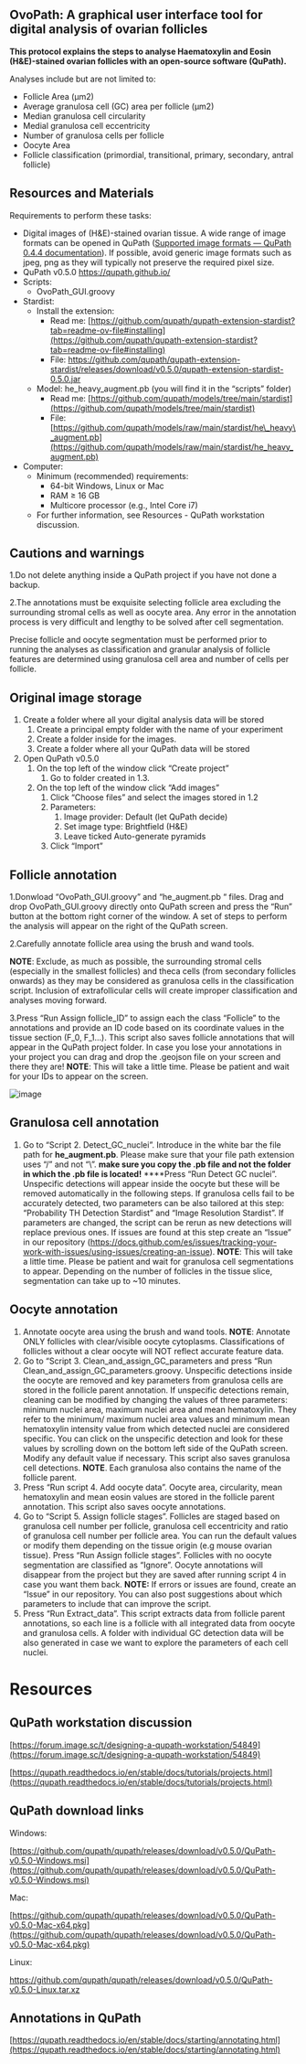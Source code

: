 ## OvoPath: A graphical user interface tool for digital analysis of ovarian follicles

**This protocol explains the steps to analyse Haematoxylin and Eosin (H&E)-stained ovarian follicles with an open-source software (QuPath).**

Analyses include but are not limited to:

*   Follicle Area (μm2)
*   Average granulosa cell (GC) area per follicle (μm2)
*   Median granulosa cell circularity
*   Medial granulosa cell eccentricity
*   Number of granulosa cells per follicle
*   Oocyte Area
*   Follicle classification (primordial, transitional, primary, secondary, antral follicle)

## Resources and Materials

Requirements to perform these tasks:

*   Digital images of (H&E)-stained ovarian tissue. A wide range of image formats can be opened in QuPath ([Supported image formats — QuPath 0.4.4 documentation](https://qupath.readthedocs.io/en/0.4/docs/intro/formats.html)). If possible, avoid generic image formats such as jpeg, png as they will typically not preserve the required pixel size. 
*   QuPath v0.5.0 https://qupath.github.io/
*   Scripts:
    *   OvoPath\_GUI.groovy
*   Stardist:
    *   Install the extension:
        *   Read me: [https://github.com/qupath/qupath-extension-stardist?tab=readme-ov-file#installing](https://github.com/qupath/qupath-extension-stardist?tab=readme-ov-file#installing)
        *   File: https://github.com/qupath/qupath-extension-stardist/releases/download/v0.5.0/qupath-extension-stardist-0.5.0.jar
    *   Model: he\_heavy\_augment.pb (you will find it in the “scripts” folder)
        *   Read me: [https://github.com/qupath/models/tree/main/stardist](https://github.com/qupath/models/tree/main/stardist)
        *   File: [https://github.com/qupath/models/raw/main/stardist/he\_heavy\_augment.pb](https://github.com/qupath/models/raw/main/stardist/he_heavy_augment.pb)
*   Computer:
    *   Minimum (recommended) requirements:
        *   64-bit Windows, Linux or Mac
        *   RAM ≥ 16 GB
        *   Multicore processor (e.g., Intel Core i7)
    *   For further information, see Resources - QuPath workstation discussion.

## Cautions and warnings

1.Do not delete anything inside a QuPath project if you have not done a backup.

2.The annotations must be exquisite selecting follicle area excluding the surrounding stromal cells as well as oocyte area. Any error in the annotation process is very difficult and lengthy to be solved after cell segmentation.

Precise follicle and oocyte segmentation must be performed prior to running the analyses as classification and granular analysis of follicle features are determined using granulosa cell area and number of cells per follicle.

## Original image storage

1.  Create a folder where all your digital analysis data will be stored
    1.  Create a principal empty folder with the name of your experiment
    2.  Create a folder inside for the images.
    3.  Create a folder where all your QuPath data will be stored
2.  Open QuPath v0.5.0
    1.  On the top left of the window click “Create project”
        1.  Go to folder created in 1.3.
    2.  On the top left of the window click “Add images”
        1.  Click “Choose files” and select the images stored in 1.2
        2.  Parameters:
            1.  Image provider: Default (let QuPath decide)
            2.  Set image type: Brightfield (H&E)
            3.  Leave ticked Auto-generate pyramids
        3.  Click “Import”

## Follicle annotation

1.Donwload “OvoPath\_GUI.groovy” and “he\_augment.pb “ files. Drag and drop OvoPath\_GUI.groovy directly onto QuPath screen and press the “Run” button at the bottom right corner of the window. A set of steps to perform the analysis will appear on the right of the QuPath screen.

2.Carefully annotate follicle area using the brush and wand tools.

**NOTE**: Exclude, as much as possible, the surrounding stromal cells (especially in the smallest follicles) and theca cells (from secondary follicles onwards) as they may be considered as granulosa cells in the classification script. Inclusion of extrafollicular cells will create improper classification and analyses moving forward.

3.Press “Run Assign follicle\_ID” to assign each the class “Follicle” to the annotations and provide an ID code based on its coordinate values in the tissue section (F\_0, F\_1…). This script also saves follicle annotations that will appear in the QuPath project folder. In case you lose your annotations in your project you can drag and drop the .geojson file on your screen and there they are! **NOTE**: This will take a little time. Please be patient and wait for your IDs to appear on the screen.

![image](https://github.com/user-attachments/assets/1445bd65-040e-4d05-8a71-2749ce77c175)


## Granulosa cell annotation

1.  Go to “Script 2. Detect\_GC\_nuclei”. Introduce in the white bar the file path for **he\_augment.pb**. Please make sure that your file path extension uses “/” and not “\\”. **make sure you copy the .pb file and not the folder in which the .pb file is located!** ****Press “Run Detect GC nuclei”. Unspecific detections will appear inside the oocyte but these will be removed automatically in the following steps. If granulosa cells fail to be accurately detected, two parameters can be also tailored at this step: “Probability TH Detection Stardist” and “Image Resolution Stardist”. If parameters are changed, the script can be rerun as new detections will replace previous ones. If issues are found at this step create an “Issue” in our repository (https://docs.github.com/es/issues/tracking-your-work-with-issues/using-issues/creating-an-issue). **NOTE**: This will take a little time. Please be patient and wait for granulosa cell segmentations to appear. Depending on the number of follicles in the tissue slice, segmentation can take up to ~10 minutes.

## Oocyte annotation

1.  Annotate oocyte area using the brush and wand tools. **NOTE**: Annotate ONLY follicles with clear/visible oocyte cytoplasms. Classifications of follicles without a clear oocyte will NOT reflect accurate feature data.
2.  Go to “Script 3. Clean\_and\_assign\_GC\_parameters and press “Run Clean\_and\_assign\_GC\_parameters.groovy. Unspecific detections inside the oocyte are removed and key parameters from granulosa cells are stored in the follicle parent annotation. If unspecific detections remain, cleaning can be modified by changing the values of three parameters: minimum nuclei area, maximum nuclei area and mean hematoxylin. They refer to the minimum/ maximum nuclei area values and minimum mean hematoxylin intensity value from which detected nuclei are considered specific. You can click on the unspecific detection and look for these values by scrolling down on the bottom left side of the QuPath screen. Modify any default value if necessary. This script also saves granulosa cell detections. **NOTE**. Each granulosa also contains the name of the follicle parent.
3.  Press “Run script 4. Add oocyte data”. Oocyte area, circularity, mean hematoxylin and mean eosin values are stored in the follicle parent annotation. This script also saves oocyte annotations.
4.  Go to “Script 5. Assign follicle stages”. Follicles are staged based on granulosa cell number per follicle, granulosa cell eccentricity and ratio of granulosa cell number per follicle area. You can run the default values or modify them depending on the tissue origin (e.g mouse ovarian tissue). Press “Run Assign follicle stages”. Follicles with no oocyte segmentation are classified as “Ignore”. Oocyte annotations will disappear from the project but they are saved after running script 4 in case you want them back. **NOTE:** If errors or issues are found, create an “Issue” in our repository. You can also post suggestions about which parameters to include that can improve the script.
5.  Press “Run Extract\_data”. This script extracts data from follicle parent annotations, so each line is a follicle with all integrated data from oocyte and granulosa cells. A folder with individual GC detection data will be also generated in case we want to explore the parameters of each cell nuclei.  

# Resources

## QuPath workstation discussion

[https://forum.image.sc/t/designing-a-qupath-workstation/54849](https://forum.image.sc/t/designing-a-qupath-workstation/54849)

[https://qupath.readthedocs.io/en/stable/docs/tutorials/projects.html](https://qupath.readthedocs.io/en/stable/docs/tutorials/projects.html)

## QuPath download links

Windows:

[https://github.com/qupath/qupath/releases/download/v0.5.0/QuPath-v0.5.0-Windows.msi](https://github.com/qupath/qupath/releases/download/v0.5.0/QuPath-v0.5.0-Windows.msi)

Mac:

[https://github.com/qupath/qupath/releases/download/v0.5.0/QuPath-v0.5.0-Mac-x64.pkg](https://github.com/qupath/qupath/releases/download/v0.5.0/QuPath-v0.5.0-Mac-x64.pkg)

Linux:

https://github.com/qupath/qupath/releases/download/v0.5.0/QuPath-v0.5.0-Linux.tar.xz

## Annotations in QuPath

[https://qupath.readthedocs.io/en/stable/docs/starting/annotating.html](https://qupath.readthedocs.io/en/stable/docs/starting/annotating.html)
